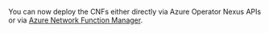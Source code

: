 You can now deploy the CNFs either directly via Azure Operator Nexus APIs or via [Azure Network Function Manager](../../../network-function-manager/overview.md).